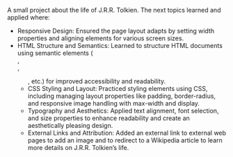 A small project about the life of J.R.R. Tolkien.
The next topics learned and applied where:
- Responsive Design: Ensured the page layout adapts by setting width properties and aligning elements for various screen sizes.
- HTML Structure and Semantics: Learned to structure HTML documents using semantic elements (<main>, <section>, <ul>, etc.) for improved accessibility and readability.
- CSS Styling and Layout: Practiced styling elements using CSS, including managing layout properties like padding, border-radius, and responsive image handling with max-width and display.
- Typography and Aesthetics: Applied text alignment, font selection, and size properties to enhance readability and create an aesthetically pleasing design.
- External Links and Attribution: Added an external link to external web pages to add an image and to redirect to a Wikipedia article to learn more details on J.R.R. Tolkien’s life.
